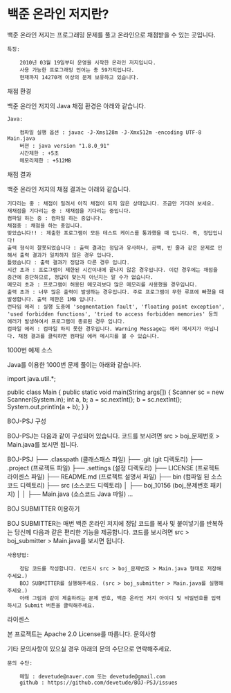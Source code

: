 # 백준 온라인 저지란?

백준 온라인 저지는 프로그래밍 문제를 풀고 온라인으로 채점받을 수 있는 곳입니다.

    특징:

        2010년 03월 19일부터 운영을 시작한 온라인 저지입니다.
        사용 가능한 프로그래밍 언어는 총 59가지입니다.
        현재까지 14270개 이상의 문제 보유하고 있습니다.

채점 환경

백준 온라인 저지의 Java 채점 환경은 아래와 같습니다.

    Java:

        컴파일 실행 옵션 : javac -J-Xms128m -J-Xmx512m -encoding UTF-8 Main.java
        버젼 : java version "1.8.0_91"
        시간제한 : +5초
        메모리제한 : +512MB

채점 결과

백준 온라인 저지의 채점 결과는 아래와 같습니다.

    기다리는 중 : 채점이 밀려서 아직 채점이 되지 않은 상태입니다. 조금만 기다려 보세요.
    재채점을 기다리는 중 : 재채점을 기다리는 중입니다.
    컴파일 하는 중 : 컴파일 하는 중입니다.
    채점중 : 채점을 하는 중입니다.
    맞았습니다!! : 제출한 프로그램이 모든 테스트 케이스를 통과했을 때 입니다. 즉, 정답입니다!
    출력 형식이 잘못되었습니다 : 출력 결과는 정답과 유사하나, 공백, 빈 줄과 같은 문제로 인해서 출력 결과가 일치하지 않은 경우 입니다.
    틀렸습니다 : 출력 결과가 정답과 다른 경우 입니다.
    시간 초과 : 프로그램이 제한된 시간이내에 끝나지 않은 경우입니다. 이런 경우에는 채점을 중간에 중단하므로, 정답이 맞는지 아닌지는 알 수가 없습니다.
    메모리 초과 : 프로그램이 허용된 메모리보다 많은 메모리를 사용했을 경우입니다.
    출력 초과 : 너무 많은 출력이 발생하는 경우입니다. 주로 프로그램이 무한 루프에 빠졌을 때 발생합니다. 출력 제한은 1MB 입니다.
    런타임 에러 : 실행 도중에 'segmentation fault', 'floating point exception', 'used forbidden functions', 'tried to access forbidden memories' 등의 에러가 발생하여서 프로그램이 종료된 경우 입니다.
    컴파일 에러 : 컴파일 하지 못한 경우입니다. Warning Message는 에러 메시지가 아닙니다. 채점 결과를 클릭하면 컴파일 에러 메시지를 볼 수 있습니다.

1000번 예제 소스

Java를 이용한 1000번 문제 풀이는 아래와 같습니다.

import java.util.*;

public class Main {
	public static void main(String args[]) {
		Scanner sc = new Scanner(System.in);
		int a, b;
		a = sc.nextInt();
		b = sc.nextInt();
		System.out.println(a + b);
	}
}

BOJ-PSJ 구성

BOJ-PSJ는 다음과 같이 구성되어 있습니다. 코드를 보시려면 src > boj_문제번호 > Main.java를 보시면 됩니다.

BOJ-PSJ
├── .classpath (클래스패스 파일)
├── .git (git 디렉토리)
├── .project (프로젝트 파일)
├── .settings (설정 디렉토리)
├── LICENSE (프로젝트 라이센스 파일)
├── README.md (프로젝트 설명서 파일)
├── bin (컴파일 된 소스코드 디렉토리)
├── src (소스코드 디렉토리)
│   ├── boj_10156 (boj_문제번호 패키지)
│   │   ├── Main.java (소스코드 Java 파일)
...

BOJ SUBMITTER 이용하기

BOJ SUBMITTER는 매번 백준 온라인 저지에 정답 코드를 복사 및 붙여넣기를 반복하는 당신께 다음과 같은 편리한 기능을 제공합니다. 코드를 보시려면 src > boj_submitter > Main.java를 보시면 됩니다.

    사용방법:

        정답 코드를 작성합니다. (반드시 src > boj_문제번호 > Main.java 형태로 저장해주세요.)
        BOJ SUBMITTER를 실행해주세요. (src > boj_submitter > Main.java를 실행해주세요.)
        아래 그림과 같이 제출하려는 문제 번호, 백준 온라인 저지 아이디 및 비밀번호를 입력하시고 Submit 버튼을 클릭해주세요.

라이센스

본 프로젝트는 Apache 2.0 License를 따릅니다.
문의사항

기타 문의사항이 있으실 경우 아래의 문의 수단으로 연락해주세요.

    문의 수단:

        메일 : devetude@naver.com 또는 devetude@gmail.com
        github : https://github.com/devetude/BOJ-PSJ/issues

